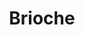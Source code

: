 ---
layout: recette
categories: [recettes]
hidden: true
lang: fr
title: Brioche
type: boulangerie
withYeast: true
recettes:
  Rapide:
    ingredients: 
      - nom: lait
        qte: 30
        unite: gr
      - nom: levure sèche 
        qte: 4
        unite: gr 
      - nom: oeufs
        qte: 3
      - nom: farine blanche
        qte: 250
        unite: gr
      - nom: sucre blanc
        qte: 30
        unite: gr
      - nom: sel
        qte: 6
        unite: gr 
      - nom: beurre
        qte: 130
        unite: gr
    etapes:
      - label: Pétrissage  et Pointage (la veille - soir)
        details:
        - Couper le beurre en tout petits dés
        - Dans le récipient de la machine à pain, verser le mélange lait-levure
        - Ajouter les oeufs battus
        - Ajouter la farine
        - Ajouter le sel
        - Ajouter le sucre
        - Ajouter le beurre
        - Lancer le programme "pétrissage seulement" (sans cuisson, 1h30 avec pointage)
        - Fleurer le plan de travail
        - Déverser le pâton sur le plan de travail
        - Dégazer
        - Si le pâton est trop collant, ajouter une cuillère à soupe de farine et pétrir un peu
        - Réserver au frigo pour au moins 6h
      - label: Façonnage (le lendemain - matin)
        details:
        - Dégazer
        - Diviser en neuf pâtons de poids égaux
        - Bouler chaque pâton
        - Placer dans un moule 
        - Laisser reposer 1h
cuisson: 
  - Badigeonner avec un jaune d'oeuf
  - Saupoudrer de sucre en grains
  - Cuire 25 minutes à 180°C
  - Cuire 15 min à 150°C
---